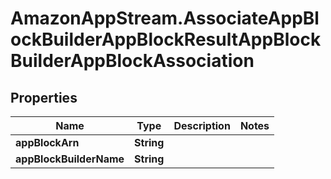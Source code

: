 # AmazonAppStream.AssociateAppBlockBuilderAppBlockResultAppBlockBuilderAppBlockAssociation

## Properties

Name | Type | Description | Notes
------------ | ------------- | ------------- | -------------
**appBlockArn** | **String** |  | 
**appBlockBuilderName** | **String** |  | 


